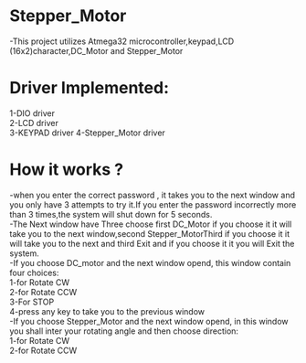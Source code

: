 # Stepper_Motor
-This project utilizes Atmega32 microcontroller,keypad,LCD (16x2)character,DC_Motor and Stepper_Motor  
# Driver Implemented:  
1-DIO driver    
2-LCD driver    
3-KEYPAD driver  4-Stepper_Motor driver
# How it works ?
-when you enter the correct password , it takes you to the next window and you only have 3 attempts to try it.If you enter the password incorrectly more than 3 times,the system will shut down for 5 seconds.  
-The Next window have Three choose first DC_Motor if you choose it it will take you to the next window,second Stepper_MotorThird if you choose it it will take you to the next and third Exit and if you choose it it you will Exit the system.  
-If you choose DC_motor and the next window opend, this window contain four choices:  
1-for Rotate CW  
2-for Rotate CCW  
3-For STOP  
4-press any key to take you to the previous window  
-If you choose Stepper_Motor and the next window opend, in this window you shall inter your rotating angle and then choose direction:  
1-for Rotate CW  
2-for Rotate CCW   
   
